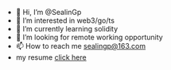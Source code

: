 - 👋 Hi, I’m @SealinGp
- 👀 I’m interested in web3/go/ts
- 🌱 I’m currently learning solidity
- 💞️ I’m looking for remote working opportunity
- 📫 How to reach me sealingp@163.com
- my resume [click here]([https://rxresu.me/r/hMS1qTa8](https://docs.google.com/document/d/1oDJUvVGcPCOD6mZWhwNpehxVcrBWaKvEPNaFxxHRNQw/edit#heading=h.rd3fgwtzuo1e))

<!---
SealinGp/SealinGp is a ✨ special ✨ repository because its `README.md` (this file) appears on your GitHub profile.
You can click the Preview link to take a look at your changes.
--->
